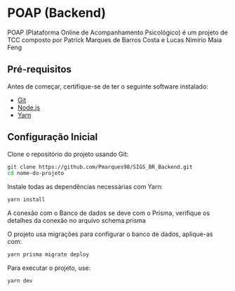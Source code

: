 # POAP (Backend)
POAP (Plataforma Online de Acompanhamento Psicológico) é um projeto de TCC composto por Patrick Marques de Barros Costa e Lucas Nimirio Maia Feng

## Pré-requisitos

Antes de começar, certifique-se de ter o seguinte software instalado:

- [Git](https://git-scm.com/)
- [Node.js](https://nodejs.org/en/)
- [Yarn](https://yarnpkg.com/getting-started/install)

## Configuração Inicial

Clone o repositório do projeto usando Git:

```bash
git clone https://github.com/Pmarques98/SIGS_BR_Backend.git
cd nome-do-projeto
```

Instale todas as dependências necessárias com Yarn:

```bash
yarn install
```

A conexão com o Banco de dados se deve com o Prisma, verifique os detalhes da conexão no arquivo schema.prisma

O projeto usa migrações para configurar o banco de dados, aplique-as com:

```bash
yarn prisma migrate deploy
```

Para executar o projeto, use:

```bash
yarn dev
```
